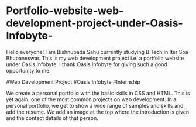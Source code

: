 # Portfolio-website-web-development-project-under-Oasis-Infobyte-

Hello everyone!
I am Bishnupada Sahu currently studying B.Tech in Iter Soa Bhubaneswar. 
This is my web development project i.e. a portfolio website under Oasis Infobyte.
I thank Oasis Infobyte for giving such a good opportunity to me.

#Web Development Project
#Oasis Infobyte
#Internship

We create a personal portfolio with the basic skills in CSS and HTML. This is yet again, one of the most common projects on web development. In a personal portfolio, we get to show a wide range of samples and skills and add the resume. We add an image at the top where the introduction is given and the contact details of that person.

